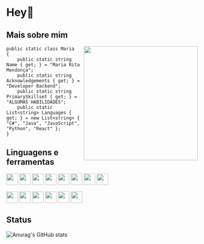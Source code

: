# Hey👋



## Mais sobre mim

<img align="right" width="300" src="https://media.giphy.com/media/H1dxi6xdh4NGQCZSvz/giphy.gif" />

```CSharp
public static class Maria
{
    public static string Name { get; } = "Maria Rita Mendonça";
    public static string Acknowledgements { get; } = "Developer Backend";
    public static string PrimarySkillset { get; } = "ALGUMAS HABILIDADES";
    public static List<string> Languages { get; } = new List<string> { "C#", "Java", "JavaScript", "Python", "React" };
}
```

## Linguagens e ferramentas


    
<code><img height="30" src="https://cdn.jsdelivr.net/gh/devicons/devicon/icons/react/react-original-wordmark.svg" /></code>
<code><img height="30" src="https://cdn.jsdelivr.net/gh/devicons/devicon/icons/java/java-original-wordmark.svg" /></code>
<code><img height="30" src="https://cdn.jsdelivr.net/gh/devicons/devicon/icons/csharp/csharp-original.svg"/></code> 
<code><img height="30" src="https://cdn.jsdelivr.net/gh/devicons/devicon/icons/javascript/javascript-original.svg" /></code>
<code><img height="30" src="https://cdn.jsdelivr.net/gh/devicons/devicon/icons/css3/css3-original.svg" /></code>
<code><img height="30" src="https://cdn.jsdelivr.net/gh/devicons/devicon/icons/typescript/typescript-original.svg" /></code>
<code><img height="30" src="https://cdn.jsdelivr.net/gh/devicons/devicon/icons/dotnetcore/dotnetcore-original.svg" /></code>
<code><img height="30" src="https://cdn.jsdelivr.net/gh/devicons/devicon/icons/nodejs/nodejs-original-wordmark.svg" /></code>


<code><img height="30" src="https://cdn.jsdelivr.net/gh/devicons/devicon/icons/mysql/mysql-original-wordmark.svg" /></code>
<code><img height="30" src="https://cdn.jsdelivr.net/gh/devicons/devicon/icons/figma/figma-original.svg" /></code>
<code><img height="30" src="https://cdn.jsdelivr.net/gh/devicons/devicon/icons/git/git-plain.svg" /></code>
<code><img height="30" src="https://cdn.jsdelivr.net/gh/devicons/devicon/icons/linux/linux-original.svg" /></code>
<code><img height="30" src="https://cdn.jsdelivr.net/gh/devicons/devicon/icons/postgresql/postgresql-original-wordmark.svg" /></code>
<code><img height="30" src="https://cdn.jsdelivr.net/gh/devicons/devicon/icons/oracle/oracle-original.svg" /></code>
          

## Status

![Anurag's GitHub stats](https://github-readme-stats.vercel.app/api?username=atir75&show_icons=true&theme=tokyonight)


[linkedin]: [https://www.linkedin.com/in/SEULINKEDIN/](https://www.linkedin.com/in/maria-rita-mendon%C3%A7a-559048167)

<br>

